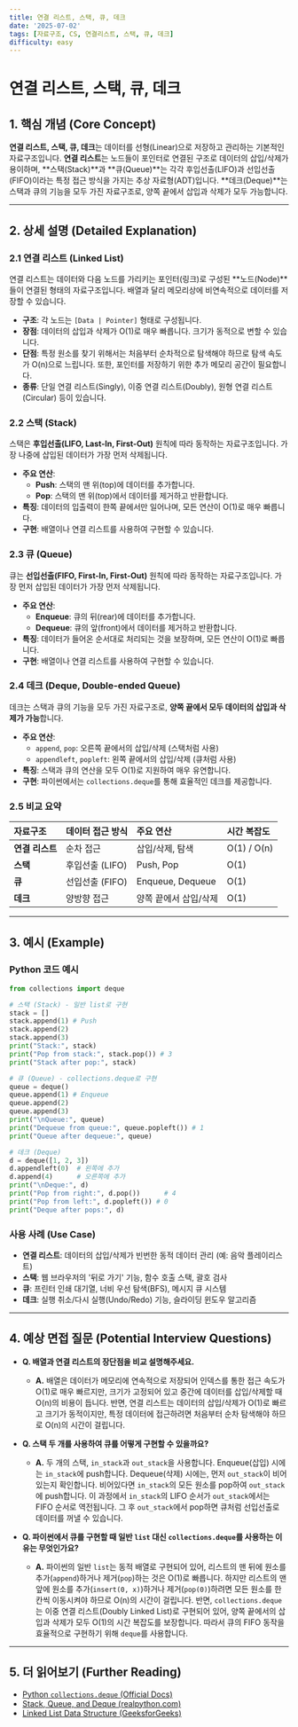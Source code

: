 ```yaml
---
title: 연결 리스트, 스택, 큐, 데크
date: '2025-07-02'
tags: [자료구조, CS, 연결리스트, 스택, 큐, 데크]
difficulty: easy
---
```


# 연결 리스트, 스택, 큐, 데크

## 1. 핵심 개념 (Core Concept)

**연결 리스트, 스택, 큐, 데크**는 데이터를 선형(Linear)으로 저장하고 관리하는 기본적인 자료구조입니다. **연결 리스트**는 노드들이 포인터로 연결된 구조로 데이터의 삽입/삭제가 용이하며, \*\*스택(Stack)\*\*과 \*\*큐(Queue)\*\*는 각각 후입선출(LIFO)과 선입선출(FIFO)이라는 특정 접근 방식을 가지는 추상 자료형(ADT)입니다. \*\*데크(Deque)\*\*는 스택과 큐의 기능을 모두 가진 자료구조로, 양쪽 끝에서 삽입과 삭제가 모두 가능합니다.

______________________________________________________________________

## 2. 상세 설명 (Detailed Explanation)

### 2.1 연결 리스트 (Linked List)

연결 리스트는 데이터와 다음 노드를 가리키는 포인터(링크)로 구성된 \*\*노드(Node)\*\*들이 연결된 형태의 자료구조입니다. 배열과 달리 메모리상에 비연속적으로 데이터를 저장할 수 있습니다.

- **구조**: 각 노드는 `[Data | Pointer]` 형태로 구성됩니다.
- **장점**: 데이터의 삽입과 삭제가 O(1)로 매우 빠릅니다. 크기가 동적으로 변할 수 있습니다.
- **단점**: 특정 원소를 찾기 위해서는 처음부터 순차적으로 탐색해야 하므로 탐색 속도가 O(n)으로 느립니다. 또한, 포인터를 저장하기 위한 추가 메모리 공간이 필요합니다.
- **종류**: 단일 연결 리스트(Singly), 이중 연결 리스트(Doubly), 원형 연결 리스트(Circular) 등이 있습니다.

### 2.2 스택 (Stack)

스택은 **후입선출(LIFO, Last-In, First-Out)** 원칙에 따라 동작하는 자료구조입니다. 가장 나중에 삽입된 데이터가 가장 먼저 삭제됩니다.

- **주요 연산**:
  - **Push**: 스택의 맨 위(top)에 데이터를 추가합니다.
  - **Pop**: 스택의 맨 위(top)에서 데이터를 제거하고 반환합니다.
- **특징**: 데이터의 입출력이 한쪽 끝에서만 일어나며, 모든 연산이 O(1)로 매우 빠릅니다.
- **구현**: 배열이나 연결 리스트를 사용하여 구현할 수 있습니다.

### 2.3 큐 (Queue)

큐는 **선입선출(FIFO, First-In, First-Out)** 원칙에 따라 동작하는 자료구조입니다. 가장 먼저 삽입된 데이터가 가장 먼저 삭제됩니다.

- **주요 연산**:
  - **Enqueue**: 큐의 뒤(rear)에 데이터를 추가합니다.
  - **Dequeue**: 큐의 앞(front)에서 데이터를 제거하고 반환합니다.
- **특징**: 데이터가 들어온 순서대로 처리되는 것을 보장하며, 모든 연산이 O(1)로 빠릅니다.
- **구현**: 배열이나 연결 리스트를 사용하여 구현할 수 있습니다.

### 2.4 데크 (Deque, Double-ended Queue)

데크는 스택과 큐의 기능을 모두 가진 자료구조로, **양쪽 끝에서 모두 데이터의 삽입과 삭제가 가능**합니다.

- **주요 연산**:
  - `append`, `pop`: 오른쪽 끝에서의 삽입/삭제 (스택처럼 사용)
  - `appendleft`, `popleft`: 왼쪽 끝에서의 삽입/삭제 (큐처럼 사용)
- **특징**: 스택과 큐의 연산을 모두 O(1)로 지원하여 매우 유연합니다.
- **구현**: 파이썬에서는 `collections.deque`를 통해 효율적인 데크를 제공합니다.

### 2.5 비교 요약

| 자료구조        | 데이터 접근 방식 | 주요 연산             | 시간 복잡도 |
| :-------------- | :--------------- | :-------------------- | :---------- |
| **연결 리스트** | 순차 접근        | 삽입/삭제, 탐색       | O(1) / O(n) |
| **스택**        | 후입선출 (LIFO)  | Push, Pop             | O(1)        |
| **큐**          | 선입선출 (FIFO)  | Enqueue, Dequeue      | O(1)        |
| **데크**        | 양방향 접근      | 양쪽 끝에서 삽입/삭제 | O(1)        |

______________________________________________________________________

## 3. 예시 (Example)

### Python 코드 예시

```python
from collections import deque

# 스택 (Stack) - 일반 list로 구현
stack = []
stack.append(1) # Push
stack.append(2)
stack.append(3)
print("Stack:", stack)
print("Pop from stack:", stack.pop()) # 3
print("Stack after pop:", stack)

# 큐 (Queue) - collections.deque로 구현
queue = deque()
queue.append(1) # Enqueue
queue.append(2)
queue.append(3)
print("\nQueue:", queue)
print("Dequeue from queue:", queue.popleft()) # 1
print("Queue after dequeue:", queue)

# 데크 (Deque)
d = deque([1, 2, 3])
d.appendleft(0)  # 왼쪽에 추가
d.append(4)      # 오른쪽에 추가
print("\nDeque:", d)
print("Pop from right:", d.pop())      # 4
print("Pop from left:", d.popleft()) # 0
print("Deque after pops:", d)
```

### 사용 사례 (Use Case)

- **연결 리스트**: 데이터의 삽입/삭제가 빈번한 동적 데이터 관리 (예: 음악 플레이리스트)
- **스택**: 웹 브라우저의 '뒤로 가기' 기능, 함수 호출 스택, 괄호 검사
- **큐**: 프린터 인쇄 대기열, 너비 우선 탐색(BFS), 메시지 큐 시스템
- **데크**: 실행 취소/다시 실행(Undo/Redo) 기능, 슬라이딩 윈도우 알고리즘

______________________________________________________________________

## 4. 예상 면접 질문 (Potential Interview Questions)

- **Q. 배열과 연결 리스트의 장단점을 비교 설명해주세요.**

  - **A.** 배열은 데이터가 메모리에 연속적으로 저장되어 인덱스를 통한 접근 속도가 O(1)로 매우 빠르지만, 크기가 고정되어 있고 중간에 데이터를 삽입/삭제할 때 O(n)의 비용이 듭니다. 반면, 연결 리스트는 데이터의 삽입/삭제가 O(1)로 빠르고 크기가 동적이지만, 특정 데이터에 접근하려면 처음부터 순차 탐색해야 하므로 O(n)의 시간이 걸립니다.

- **Q. 스택 두 개를 사용하여 큐를 어떻게 구현할 수 있을까요?**

  - **A.** 두 개의 스택, `in_stack`과 `out_stack`을 사용합니다. Enqueue(삽입) 시에는 `in_stack`에 push합니다. Dequeue(삭제) 시에는, 먼저 `out_stack`이 비어있는지 확인합니다. 비어있다면 `in_stack`의 모든 원소를 pop하여 `out_stack`에 push합니다. 이 과정에서 `in_stack`의 LIFO 순서가 `out_stack`에서는 FIFO 순서로 역전됩니다. 그 후 `out_stack`에서 pop하면 큐처럼 선입선출로 데이터를 꺼낼 수 있습니다.

- **Q. 파이썬에서 큐를 구현할 때 일반 `list` 대신 `collections.deque`를 사용하는 이유는 무엇인가요?**

  - **A.** 파이썬의 일반 `list`는 동적 배열로 구현되어 있어, 리스트의 맨 뒤에 원소를 추가(`append`)하거나 제거(`pop`)하는 것은 O(1)로 빠릅니다. 하지만 리스트의 맨 앞에 원소를 추가(`insert(0, x)`)하거나 제거(`pop(0)`)하려면 모든 원소를 한 칸씩 이동시켜야 하므로 O(n)의 시간이 걸립니다. 반면, `collections.deque`는 이중 연결 리스트(Doubly Linked List)로 구현되어 있어, 양쪽 끝에서의 삽입과 삭제가 모두 O(1)의 시간 복잡도를 보장합니다. 따라서 큐의 FIFO 동작을 효율적으로 구현하기 위해 `deque`를 사용합니다.

______________________________________________________________________

## 5. 더 읽어보기 (Further Reading)

- [Python `collections.deque` (Official Docs)](https://docs.python.org/3/library/collections.html#collections.deque)
- [Stack, Queue, and Deque (realpython.com)](https://realpython.com/python-stack-queue-deque/)
- [Linked List Data Structure (GeeksforGeeks)](https://www.geeksforgeeks.org/data-structures/linked-list/)
